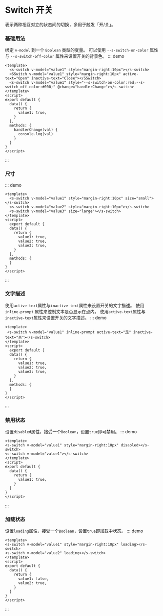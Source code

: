# Switch 开关
表示两种相互对立的状态间的切换，多用于触发「开/关」。
### 基础用法
绑定 ```v-model``` 到一个 ```Boolean``` 类型的变量。 可以使用 ```--s-switch-on-color``` 属性与 ```--s-switch-off-color``` 属性来设置开关的背景色。
::: demo
```vue
<template>
  <s-switch v-model="value1" style="margin-right:10px"></s-switch>
  <SSwitch v-model="value1" style="margin-right:10px" active-text="Open" inactive-text="Close"></SSwitch>
  <s-switch v-model="value1" style="--s-switch-on-color:red;--s-switch-off-color:#000;" @change="handlerChange"></s-switch>
</template>
<script>
export default {
  data() {
    return {
      value1: true,
    }
  },
  methods: {
    handlerChange(val) {
      console.log(val)
    }
  }
}
</script>
```
:::
### 尺寸
::: demo
```vue
<template>
  <s-switch v-model="value1" style="margin-right:10px" size="small"></s-switch>
  <s-switch v-model="value2" style="margin-right:10px"></s-switch>
  <s-switch v-model="value3" size="large"></s-switch>
</template>
<script>
  export default {
  data() {
    return {
      value1: true,
      value2: true,
      value3: true,
    }
  },
  methods: {
  }
}
</script>
```
:::

### 文字描述
使用```active-text```属性与```inactive-text```属性来设置开关的文字描述。 使用 ```inline-prompt``` 属性来控制文本是否显示在点内。
使用```active-text```属性与```inactive-text```属性来设置开关的文字描述。
::: demo
```vue
<template>
 <s-switch v-model="value1" inline-prompt active-text="是" inactive-text="否"></s-switch>
</template>
<script>
  export default {
  data() {
    return {
      value1: true,
      value2: true,
      value3: true,
    }
  },
  methods: {
  }
}
</script>
```
:::
### 禁用状态
设置```disabled```属性，接受一个```Boolean```，设置```true```即可禁用。
::: demo
```vue
<template>
<s-switch v-model="value1" style="margin-right:10px" disabled></s-switch>
<s-switch v-model="value1"></s-switch>
</template>
<script>
export default {
  data() {
    return {
      value1: true,
    }
  }
}
</script>
```
:::

### 加载状态
设置```loading```属性，接受一个```Boolean```，设置```true```即加载中状态。
::: demo
```vue
<template>
<s-switch v-model="value1" style="margin-right:10px" loading></s-switch>
<s-switch v-model="value2" loading></s-switch>
</template>
<script>
export default {
  data() {
    return {
      value1: false,
      value2: true,
    }
  }
}
</script>
```
:::
